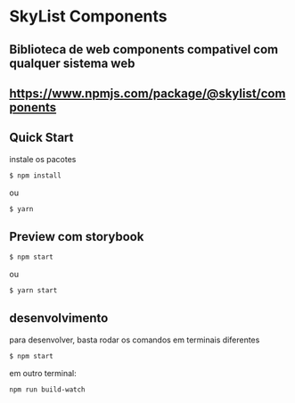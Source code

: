 # SkyList Components #

## Biblioteca de web components compativel com qualquer sistema web ##

https://www.npmjs.com/package/@skylist/components
---------

## Quick Start
instale os pacotes

```sh
$ npm install
```
ou
```sh
$ yarn
```

## Preview com storybook
```sh
$ npm start
```
ou
```sh
$ yarn start
```

## desenvolvimento
para desenvolver, basta rodar os comandos em terminais diferentes
```sh
$ npm start
```
em outro terminal:
```sh
npm run build-watch
```